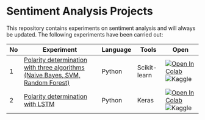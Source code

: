 # Sentiment Analysis Projects

This repository contains experiments on sentiment analysis and will always be updated. The following experiments have been carried out:

| **No** | **Experiment** | **Language** | **Tools** | **Open** |
| --- | --- | --- | --- | --- |
| 1   | [Polarity determination with three algorithms (Naive Bayes, SVM, Random Forest)](https://github.com/kangnurrohman/sentiment-analysis-projects/blob/4fb3312a44b0056b3f40708ae7f372f9edc431ab/src/polarity-determination-3-algorithm-nb-rf-svm.ipynb) | Python | Scikit-learn |  <a href="https://colab.research.google.com/github/kangnurrohman/sentiment-analysis-projects/blob/main/src/polarity-determination-3-algorithm-nb-rf-svm.ipynb" target="_blank" rel="nofollow"><img src="https://colab.research.google.com/assets/colab-badge.svg" alt="Open In Colab"></a> <a href="https://www.kaggle.com/code/kangnurrohman/polarity-determination-3-algorithm-nb-rf-svm?scriptVersionId=112064333" target="_blank" rel="nofollow"><img align="left" alt="Kaggle" title="Open in Kaggle" src="https://kaggle.com/static/images/open-in-kaggle.svg"></a>   |
| 2   | [Polarity determination with LSTM](https://github.com/kangnurrohman/sentiment-analysis-projects/blob/4fb3312a44b0056b3f40708ae7f372f9edc431ab/src/polarity-determination-with-lstm.ipynb) | Python | Keras |  <a href="https://colab.research.google.com/github/kangnurrohman/sentiment-analysis-projects/blob/main/src/polarity-determination-with-lstm.ipynb" target="_blank" rel="nofollow"><img src="https://colab.research.google.com/assets/colab-badge.svg" alt="Open In Colab"></a> <a href="https://www.kaggle.com/code/kangnurrohman/polarity-determination-with-lstm?scriptVersionId=112064672" target="_blank" rel="nofollow"><img align="left" alt="Kaggle" title="Open in Kaggle" src="https://kaggle.com/static/images/open-in-kaggle.svg"></a>   |
